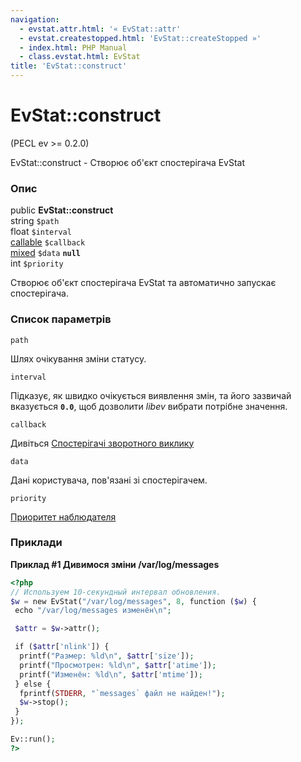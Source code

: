 ```yaml
---
navigation:
  - evstat.attr.html: '« EvStat::attr'
  - evstat.createstopped.html: 'EvStat::createStopped »'
  - index.html: PHP Manual
  - class.evstat.html: EvStat
title: 'EvStat::construct'
---
```

# EvStat::construct

(PECL ev >= 0.2.0)

EvStat::construct - Створює об'єкт спостерігача EvStat

### Опис

public **EvStat::construct**  
string `$path`  
float `$interval`  
[callable](language.types.callable.html) `$callback`  
[mixed](language.types.declarations.html#language.types.declarations.mixed) `$data` **`null`**  
int `$priority`

Створює об'єкт спостерігача EvStat та автоматично запускає спостерігача.

### Список параметрів

`path`

Шлях очікування зміни статусу.

`interval`

Підказує, як швидко очікується виявлення змін, та його зазвичай вказується **`0.0`**, щоб дозволити *libev* вибрати потрібне значення.

`callback`

Дивіться [Спостерігачі зворотного виклику](ev.watcher-callbacks.html)

`data`

Дані користувача, пов'язані зі спостерігачем.

`priority`

[Приоритет наблюдателя](class.ev.html#ev.constants.watcher-pri)

### Приклади

**Приклад #1 Дивимося зміни /var/log/messages**

```php
<?php
// Используем 10-секундный интервал обновления.
$w = new EvStat("/var/log/messages", 8, function ($w) {
 echo "/var/log/messages изменён\n";

 $attr = $w->attr();

 if ($attr['nlink']) {
  printf("Размер: %ld\n", $attr['size']);
  printf("Просмотрен: %ld\n", $attr['atime']);
  printf("Изменён: %ld\n", $attr['mtime']);
 } else {
  fprintf(STDERR, "`messages` файл не найден!");
  $w->stop();
 }
});

Ev::run();
?>
```
